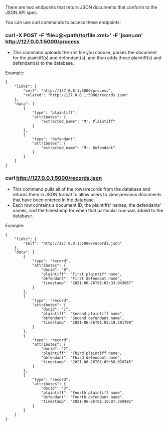 There are two endpoints that return JSON documents that conform to the JSON API spec.

You can use curl commands to access these endpoints:

### curl -X POST -F 'file=@<path/to/file.xml>' -F 'json=on' http://127.0.0.1:5000/process

- This command uploads the xml file you choose, parses the document for the plaintiff(s) and defendant(s), and then adds those plaintiff(s) and defendant(s) to the database.

Example:  
```
{
    "links": {
        "self": "http://127.0.0.1:5000/process", 
        "related": "http://127.0.0.1:5000/records.json"
    }, 
    "data": [
        {
            "type": "plaintiff", 
            "attributes": {
                "extracted_name": "Mr. Plaintiff"
            }
        }, 
        {
            "type": "defendant", 
            "attributes": {
                "extracted_name": "Mr. Defendant"
            }
        }
    ]
}
```

### curl http://127.0.0.1:5000/records.json

- This command pulls all of the rows/records from the database and returns them in JSON format to allow users to view previous documents that have been entered in hte database.
- Each row contains a document ID, the plaintiffs' names, the defendants' names, and the timestamp for when that particular row was added to the database.

Example:  
```
{
    "links": {
        "self": "http://127.0.0.1:5000/records.json"
    }, 
    "data": [
        {
            "type": "record", 
            "attributes": {
                "docid": "0",
                "plaintiff": "First plaintiff name", 
                "defendant": "First defendant name", 
                "timestamp": "2021-06-26T01:02:33.043687"
            }
        }, 
        {
            "type": "record", 
            "attributes": {
                "docid": "1",
                "plaintiff": "Second plaintiff name", 
                "defendant": "Second defendant name", 
                "timestamp": "2021-06-26T01:03:18.281708"
            }
        }, 
        {
            "type": "record", 
            "attributes": {
                "docid": "2", 
                "plaintiff": "Third plaintiff name", 
                "defendant": "Third defendant name", 
                "timestamp": "2021-06-26T01:09:58.026745"
            }
        }, 
        {
            "type": "record", 
            "attributes": {
                "docid": "3", 
                "plaintiff": "Fourth plaintiff name", 
                "defendant": "Fourth defendant name", 
                "timestamp": "2021-06-26T01:10:07.369491"
            }
        }
    ]
}
```